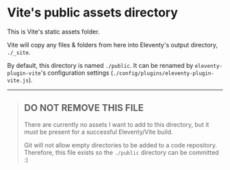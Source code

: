 # Vite's public assets directory

This is Vite's static assets folder. 

Vite will copy any files & folders from here into Eleventy's output directory, `./_site`.

By default, this directory is named `./public`. It can be renamed by `eleventy-plugin-vite`'s configuration settings (`./config/plugins/eleventy-plugin-vite.js`).

---

>
> ## DO NOT REMOVE THIS FILE
>
> There are currently no assets I want to add to this directory, but it must be 
> present for a successful Eleventy/Vite build.
>
> Git will not allow empty directories to be added to a code repository.
> Therefore, this file exists so the `./public` directory can be committed :)
>
